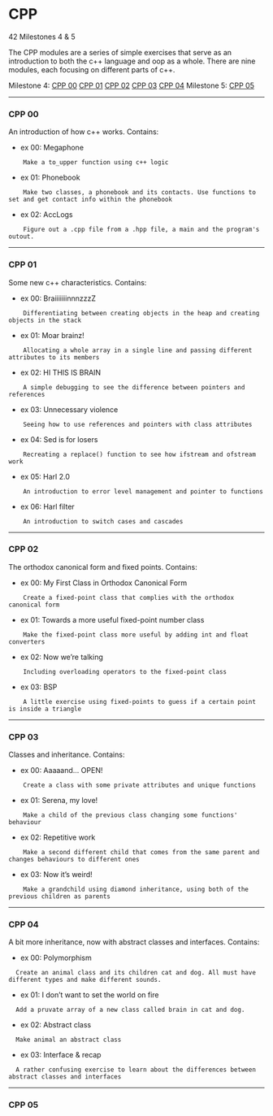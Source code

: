 # CPP
42 Milestones 4 &amp; 5


The CPP modules are a series of simple exercises that serve as an introduction to both the c++ language and oop as a whole. There are nine modules, each focusing on different parts of c++.

Milestone 4: [CPP 00](#cpp-00)   [CPP 01](#cpp-01)   [CPP 02](#cpp-02)   [CPP 03](#cpp-03)   [CPP 04](#cpp-04)
Milestone 5: [CPP 05](#cpp-05)

---

### CPP 00
An introduction of how c++ works. Contains:
- ex 00: Megaphone
```
	Make a to_upper function using c++ logic
```
- ex 01: Phonebook
```
	Make two classes, a phonebook and its contacts. Use functions to set and get contact info within the phonebook
```
- ex 02: AccLogs
```
	Figure out a .cpp file from a .hpp file, a main and the program's outout.
```

---

### CPP 01
Some new c++ characteristics. Contains:
- ex 00: BraiiiiiiinnnzzzZ
```
	Differentiating between creating objects in the heap and creating objects in the stack
```
- ex 01: Moar brainz!
```
	Allocating a whole array in a single line and passing different attributes to its members
```
- ex 02: HI THIS IS BRAIN
```
	A simple debugging to see the difference between pointers and references
```
- ex 03: Unnecessary violence
```
	Seeing how to use references and pointers with class attributes
```
- ex 04: Sed is for losers
```
	Recreating a replace() function to see how ifstream and ofstream work
```
- ex 05: Harl 2.0
```
	An introduction to error level management and pointer to functions	
```
- ex 06: Harl filter
```
	An introduction to switch cases and cascades
```

---

### CPP 02
The orthodox canonical form and fixed points. Contains:
- ex 00: My First Class in Orthodox Canonical Form
```
	Create a fixed-point class that complies with the orthodox canonical form
```
- ex 01: Towards a more useful fixed-point number class
```
	Make the fixed-point class more useful by adding int and float converters
```
- ex 02: Now we’re talking
```
	Including overloading operators to the fixed-point class
```
- ex 03: BSP
```
	A little exercise using fixed-points to guess if a certain point is inside a triangle
```

---

### CPP 03
Classes and inheritance. Contains:
- ex 00: Aaaaand... OPEN!
```
	Create a class with some private attributes and unique functions
```
- ex 01: Serena, my love!
```
	Make a child of the previous class changing some functions' behaviour
```
- ex 02:  Repetitive work
```
	Make a second different child that comes from the same parent and changes behaviours to different ones
```
- ex 03: Now it’s weird!
```
	Make a grandchild using diamond inheritance, using both of the previous children as parents
```

---

### CPP 04
A bit more inheritance, now with abstract classes and interfaces. Contains:
- ex 00: Polymorphism
```
  Create an animal class and its children cat and dog. All must have different types and make different sounds.
```
- ex 01:  I don’t want to set the world on fire
```
  Add a pruvate array of a new class called brain in cat and dog.
```
- ex 02: Abstract class
```
  Make animal an abstract class  
```
- ex 03: Interface & recap
```
  A rather confusing exercise to learn about the differences between abstract classes and interfaces
```

---

### CPP 05